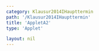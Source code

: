 ```yaml
---
category: Klausur2014IHaupttermin
path: '/Klausur2014IHaupttermin'
title: 'AppletA2'
type: 'Applet'

layout: nil
---
```

<script type="text/javascript" src="https://cdnjs.cloudflare.com/ajax/libs/jsxgraph/0.99.7/jsxgraphcore.js"></script>
<link type="text/css" href="https://cdnjs.cloudflare.com/ajax/libs/jsxgraph/0.99.6/jsxgraph.css"><link rel="stylesheet" type="text/css" href="//cdnjs.cloudflare.com/ajax/libs/jsxgraph/0.99.7/jsxgraph.css" />
<div id="8b7c6725-77a1-4012-86c5-e0d87cc4a822" class="jxgbox" style="width:500px; height:500px">
<script type="text/javascript">
(function(){
  //board
var board = JXG.JSXGraph.initBoard('8b7c6725-77a1-4012-86c5-e0d87cc4a822', {
                boundingbox: [-100, 1400, 850, -100],
                axis: true
                
            });
var f1 = x => 0.188807*Math.pow(x-210, 1.41);            

var h1 = x => 0.44125*Math.pow(x-100, 1.35);  
var h2 = x => 0.2797*Math.pow(x-100, 1.35);

var Gf1 = board.create('functiongraph', [f1, 210, 1000], {name:'f_1', withLabel:true});
var Gh1 = board.create('functiongraph', [h1, 100, 1000], {name:'h_1', withLabel:true, strokecolor:'green'});
var Gh2 = board.create('functiongraph', [h2, 100, 1000], {name:'h_2', withLabel:true, strokecolor:'green'});

var F = board.create('glider', [350, 150, Gf1], {name: 'F_1', color:'orange'});

var HI=board.create('glider', [250, 450, Gh1], {name: 'H_1', color:'orange'});

var HII = board.create('glider', [350, 350, Gh2], {name: 'H_2', color:'orange'});

var F_T = board.create('text', [50, 750, function() {
return 'F_1(' + JXG.toFixed(F.X(),0) + ', ' + JXG.toFixed(F.Y(), 0) + ')';
}], {fontsize:18});
var HI_T = board.create('text', [50, 650, function() {
return 'H_1(' + JXG.toFixed(HI.X(), 0) + ', ' + JXG.toFixed(HI.Y(),0) + ')';
}], {fontsize:18});
var HII_T = board.create('text', [50, 550, function() {
return 'H_2(' + JXG.toFixed(HII.X(), 0) + ', ' + JXG.toFixed(HII.Y(),0) + ')';
}], {fontsize:18});

var NR_T = board.create('text', [50, 1050, '2014 HT Mat1 A2'], {fontsize: 18})

})();
  
  </script>
  </div>
